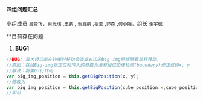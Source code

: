 #### 四组问题汇总 

小组成员 `吕赟飞`，`肖光瑞` ,`王鹏` , `谢鑫鹏` ,`祖莹` ,`郭森` ,`何小娟`，组长 `谢宇航`

**目前存在问题


1. **BUG1**
```javascript
//BUG: 放大镜功能在边缘时移动会造成右边的big-img继续随着鼠标移动。
//原因：在给Big-img做定位时传入的参数为没有经过边缘检测(boundary)修正过得x, y
//解决：将第63行代码
var big_img_position = this.getBigPosition(x, y);
//修改为
var big_img_position = this.getBigPosition(cube_position.x,cube_position.y);
//即可
```

   

